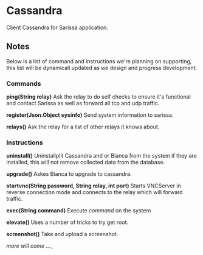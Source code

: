 # Cassandra 
Client Cassandra for Sarissa application.

## Notes

Below is a list of command and instructions we're planning on
supporting, this list will be dynamicall updated as we
design and progress development.

### Commands

**ping(String relay)**
Ask the relay to do self checks to ensure it's functional
and contact Sarissa as well as forward all tcp and udp traffic.

**register(Json.Object sysinfo)**
Send system information to sarissa.

**relays()**
Ask the relay for a list of other relays it knows about.

### Instructions

**uninstall()**
Uninstallplit
Cassandra and or Bianca from the system if they
are installed, this will not remove collected data from the database.

**upgrade()**
Askes Bianca to upgrade to cassandra.

**startvnc(String password, String relay, int port)**
Starts VNCServer in reverse connection mode and connects
to the relay which will forward traffic.

**exec(String command)**
Execute _command_ on the system

**elevate()**
Uses a number of tricks to try get root.

**screenshot()**
Take and upload a screenshot.

_more will come ...__
